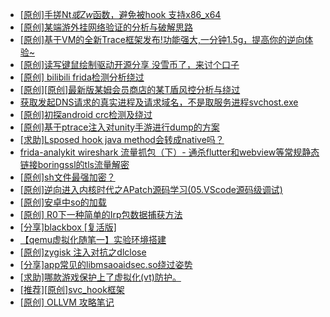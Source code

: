 + [[原创]手搓Nt*或Zw*函数，避免被hook 支持x86_x64](https://bbs.kanxue.com/thread-284264.htm)
+ [[原创]某端游外挂网络验证的分析与破解思路](https://bbs.kanxue.com/thread-286748.htm)
+ [[原创]基于VM的全新Trace框架发布!功能强大,一分钟1.5g，提高你的逆向体验~](https://bbs.kanxue.com/thread-285471.htm)
+ [[原创]读写键鼠绘制驱动开源分享 没雪币了，来讨个口子](https://bbs.kanxue.com/thread-286756.htm)
+ [[原创] bilibili frida检测分析绕过](https://bbs.kanxue.com/thread-285893.htm)
+ [[原创][原创]最新版某姆会员商店的某T盾风控分析与绕过](https://bbs.kanxue.com/thread-286243.htm)
+ [获取发起DNS请求的真实进程及请求域名，不是取服务进程svchost.exe](https://bbs.kanxue.com/thread-286593.htm)
+ [[原创]初探android crc检测及绕过](https://bbs.kanxue.com/thread-285790.htm)
+ [[原创]基于ptrace注入对unity手游进行dump的方案](https://bbs.kanxue.com/thread-286222.htm)
+ [[求助]Lsposed hook java method会转成native吗？](https://bbs.kanxue.com/thread-285751.htm)
+ [frida-analykit   wireshark 流量抓包（下）- 通杀flutter和webview等常规静态链接boringssl的tls流量解密](https://bbs.kanxue.com/thread-286620.htm)
+ [[原创]sh文件最强加密？](https://bbs.kanxue.com/thread-286144.htm)
+ [[原创]逆向进入内核时代之APatch源码学习(05.VScode源码级调试)](https://bbs.kanxue.com/thread-284346.htm)
+ [[原创]安卓中so的加载](https://bbs.kanxue.com/thread-286004.htm)
+ [[原创] R0下一种简单的Irp包数据捕获方法](https://bbs.kanxue.com/thread-285317.htm)
+ [[分享]blackbox [复活版]](https://bbs.kanxue.com/thread-286308.htm)
+ [【qemu虚拟化随笔一】实验环境搭建](https://bbs.kanxue.com/thread-281666.htm)
+ [[原创]zygisk 注入对抗之dlclose](https://bbs.kanxue.com/thread-286801.htm)
+ [[分享]app常见的libmsaoaidsec.so绕过姿势](https://bbs.kanxue.com/thread-286784.htm)
+ [[求助]哪款游戏保护上了虚拟化(vt)防护。](https://bbs.kanxue.com/thread-284987.htm)
+ [[推荐][原创]svc_hook框架](https://bbs.kanxue.com/thread-284713.htm)
+ [[原创] OLLVM 攻略笔记](https://bbs.kanxue.com/thread-286256.htm)
